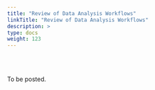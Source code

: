 ```yaml
---
title: "Review of Data Analysis Workflows"
linkTitle: "Review of Data Analysis Workflows"
description: >
type: docs
weight: 123
---
```


<br></br>

To be posted.




